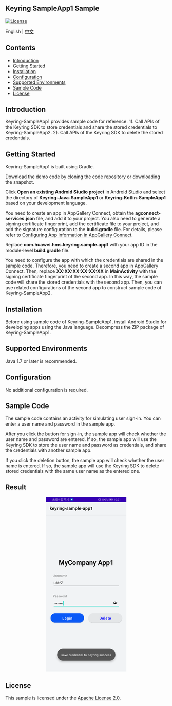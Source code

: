 ## Keyring SampleApp1 Sample
[![License](https://img.shields.io/badge/Docs-hmsguides-brightgreen)](todo:开发指南URL待补充)

English | [中文](README_ZH.md)

## Contents

 * [Introduction](#introduction)
 * [Getting Started](#getting-started)
 * [Installation](#installation)
 * [Configuration](#configuration)
 * [Supported Environments](#supported-environments)
 * [Sample Code](#sample-code)
 * [License](#license)


## Introduction
Keyring-SampleApp1 provides sample code for reference. 
1). Call APIs of the Keyring SDK to store credentials and share the stored credentials to Keyring-SampleApp2. 
2). Call APIs of the Keyring SDK to delete the stored credentials.

## Getting Started
Keyring-SampleApp1 is built using Gradle.

Download the demo code by cloning the code repository or downloading the snapshot.

Click **Open an existing Android Studio project** in Android Studio and select the directory of **Keyring-Java-SampleApp1** or **Keyring-Kotlin-SampleApp1** based on your development language.

You need to create an app in AppGallery Connect, obtain the **agconnect-services.json** file, and add it to your project. You also need to generate a signing certificate fingerprint, add the certificate file to your project, and add the signature configuration to the **build.gradle** file. For details, please refer to [Configuring App Information in AppGallery Connect](https://developer.huawei.com/consumer/cn/doc/development/HMSCore-Guides/config-agc-0000001050262772).

Replace **com.huawei.hms.keyring.sample.app1** with your app ID in the module-level **build.gradle** file.

You need to configure the app with which the credentials are shared in the sample code. Therefore, you need to create a second app in AppGallery Connect. Then, replace **XX:XX:XX:XX:XX:XX** in **MainActivity** with the signing certificate fingerprint of the second app. In this way, the sample code will share the stored credentials with the second app. Then, you can use related configurations of the second app to construct sample code of Keyring-SampleApp2.

## Installation
Before using sample code of Keyring-SampleApp1, install Android Studio for developing apps using the Java language. 
Decompress the ZIP package of Keyring-SampleApp1.

## Supported Environments
Java 1.7 or later is recommended.

## Configuration
No additional configuration is required.

## Sample Code
The sample code contains an activity for simulating user sign-in. You can enter a user name and password in the sample app.

After you click the button for sign-in, the sample app will check whether the user name and password are entered. If so, the sample app will use the Keyring SDK to store the user name and password as credentials, and share the credentials with another sample app.

If you click the deletion button, the sample app will check whether the user name is entered. If so, the sample app will use the Keyring SDK to delete stored credentials with the same user name as the entered one.

## Result
<center class="half">
<img src="images/result.png" width="250px"/>
</center>

##  License
This sample is licensed under the [Apache License 2.0](http://www.apache.org/licenses/LICENSE-2.0).
